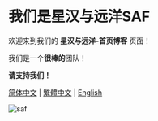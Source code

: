 # 我们是星汉与远洋SAF

欢迎来到我们的 **星汉与远洋-首页博客** 页面！

我们是一个**很棒的**团队！

**请支持我们！**

[简体中文](https://github.com/saf-D/saf1/blob/main/README_zh-chs.md) | [繁體中文](https://github.com/saf-D/saf1/blob/main/README_zh-cht.md) | [English](https://github.com/saf-D/saf1/blob/main/README.md) 

![saf](https://raw.githubusercontent.com/saf-D/saf1/main/SAF.jpg)

